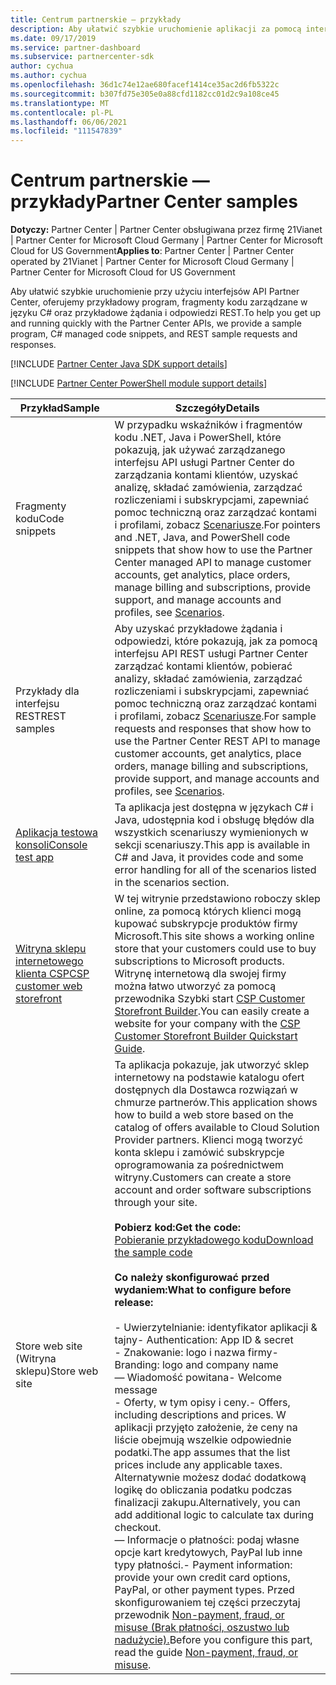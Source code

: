 ```yaml
---
title: Centrum partnerskie — przykłady
description: Aby ułatwić szybkie uruchomienie aplikacji za pomocą interfejsów API Partner Center, oferujemy przykładowy program, fragmenty kodu zarządzanego C\ oraz przykładowe żądania i odpowiedzi REST.
ms.date: 09/17/2019
ms.service: partner-dashboard
ms.subservice: partnercenter-sdk
author: cychua
ms.author: cychua
ms.openlocfilehash: 36d1c74e12ae680facef1414ce35ac2d6fb5322c
ms.sourcegitcommit: b307fd75e305e0a88cfd1182cc01d2c9a108ce45
ms.translationtype: MT
ms.contentlocale: pl-PL
ms.lasthandoff: 06/06/2021
ms.locfileid: "111547839"
---
```

# <a name="partner-center-samples"></a><span data-ttu-id="a861c-103">Centrum partnerskie — przykłady</span><span class="sxs-lookup"><span data-stu-id="a861c-103">Partner Center samples</span></span>

<span data-ttu-id="a861c-104">**Dotyczy:** Partner Center | Partner Center obsługiwana przez firmę 21Vianet | Partner Center for Microsoft Cloud Germany | Partner Center for Microsoft Cloud for US Government</span><span class="sxs-lookup"><span data-stu-id="a861c-104">**Applies to**: Partner Center | Partner Center operated by 21Vianet | Partner Center for Microsoft Cloud Germany | Partner Center for Microsoft Cloud for US Government</span></span>

<span data-ttu-id="a861c-105">Aby ułatwić szybkie uruchomienie przy użyciu interfejsów API Partner Center, oferujemy przykładowy program, fragmenty kodu zarządzane w języku C# oraz przykładowe żądania i odpowiedzi REST.</span><span class="sxs-lookup"><span data-stu-id="a861c-105">To help you get up and running quickly with the Partner Center APIs, we provide a sample program, C# managed code snippets, and REST sample requests and responses.</span></span>

[!INCLUDE [Partner Center Java SDK support details](../includes/java-sdk-support.md)]

[!INCLUDE [Partner Center PowerShell module support details](../includes/powershell-module-support.md)]

| <span data-ttu-id="a861c-106">Przykład</span><span class="sxs-lookup"><span data-stu-id="a861c-106">Sample</span></span>                                                        | <span data-ttu-id="a861c-107">Szczegóły</span><span class="sxs-lookup"><span data-stu-id="a861c-107">Details</span></span>                                             |
|---------------------------------------------------------------|-----------------------------------------------------|
| <span data-ttu-id="a861c-108">Fragmenty kodu</span><span class="sxs-lookup"><span data-stu-id="a861c-108">Code snippets</span></span>                                                 | <span data-ttu-id="a861c-109">W przypadku wskaźników i fragmentów kodu .NET, Java i PowerShell, które pokazują, jak używać zarządzanego interfejsu API usługi Partner Center do zarządzania kontami klientów, uzyskać analizę, składać zamówienia, zarządzać rozliczeniami i subskrypcjami, zapewniać pomoc techniczną oraz zarządzać kontami i profilami, zobacz [Scenariusze](scenarios.md).</span><span class="sxs-lookup"><span data-stu-id="a861c-109">For pointers and .NET, Java, and PowerShell code snippets that show how to use the Partner Center managed API to manage customer accounts, get analytics, place orders, manage billing and subscriptions, provide support, and manage accounts and profiles, see [Scenarios](scenarios.md).</span></span>                                                                          |
| <span data-ttu-id="a861c-110">Przykłady dla interfejsu REST</span><span class="sxs-lookup"><span data-stu-id="a861c-110">REST samples</span></span>                                                  | <span data-ttu-id="a861c-111">Aby uzyskać przykładowe żądania i odpowiedzi, które pokazują, jak za pomocą interfejsu API REST usługi Partner Center zarządzać kontami klientów, pobierać analizy, składać zamówienia, zarządzać rozliczeniami i subskrypcjami, zapewniać pomoc techniczną oraz zarządzać kontami i profilami, zobacz [Scenariusze](scenarios.md).</span><span class="sxs-lookup"><span data-stu-id="a861c-111">For sample requests and responses that show how to use the Partner Center REST API to manage customer accounts, get analytics, place orders, manage billing and subscriptions, provide support, and manage accounts and profiles, see [Scenarios](scenarios.md).</span></span>                                                                                                       |
| [<span data-ttu-id="a861c-112">Aplikacja testowa konsoli</span><span class="sxs-lookup"><span data-stu-id="a861c-112">Console test app</span></span>](console-test-app.md)                       | <span data-ttu-id="a861c-113">Ta aplikacja jest dostępna w językach C# i Java, udostępnia kod i obsługę błędów dla wszystkich scenariuszy wymienionych w sekcji scenariuszy.</span><span class="sxs-lookup"><span data-stu-id="a861c-113">This app is available in C# and Java, it provides code and some error handling for all of the scenarios listed in the scenarios section.</span></span>                                                                        |
| [<span data-ttu-id="a861c-114">Witryna sklepu internetowego klienta CSP</span><span class="sxs-lookup"><span data-stu-id="a861c-114">CSP customer web storefront</span></span>](csp-customer-web-storefront.md) | <span data-ttu-id="a861c-115">W tej witrynie przedstawiono roboczy sklep online, za pomocą których klienci mogą kupować subskrypcje produktów firmy Microsoft.</span><span class="sxs-lookup"><span data-stu-id="a861c-115">This site shows a working online store that your customers could use to buy subscriptions to Microsoft products.</span></span> <span data-ttu-id="a861c-116">Witrynę internetową dla swojej firmy można łatwo utworzyć za pomocą przewodnika Szybki start [CSP Customer Storefront Builder](csp-customer-storefront-builder-quick-start-guide-.md).</span><span class="sxs-lookup"><span data-stu-id="a861c-116">You can easily create a website for your company with the [CSP Customer Storefront Builder Quickstart Guide](csp-customer-storefront-builder-quick-start-guide-.md).</span></span>                                                              |
| <span data-ttu-id="a861c-117">Store web site (Witryna sklepu)</span><span class="sxs-lookup"><span data-stu-id="a861c-117">Store web site</span></span>                                                | <span data-ttu-id="a861c-118">Ta aplikacja pokazuje, jak utworzyć sklep internetowy na podstawie katalogu ofert dostępnych dla Dostawca rozwiązań w chmurze partnerów.</span><span class="sxs-lookup"><span data-stu-id="a861c-118">This application shows how to build a web store based on the catalog of offers available to Cloud Solution Provider partners.</span></span> <span data-ttu-id="a861c-119">Klienci mogą tworzyć konta sklepu i zamówić subskrypcje oprogramowania za pośrednictwem witryny.</span><span class="sxs-lookup"><span data-stu-id="a861c-119">Customers can create a store account and order software subscriptions through your site.</span></span><br/><br/>                  <span data-ttu-id="a861c-120">**Pobierz kod:**</span><span class="sxs-lookup"><span data-stu-id="a861c-120">**Get the code:**</span></span><br/> [<span data-ttu-id="a861c-121">Pobieranie przykładowego kodu</span><span class="sxs-lookup"><span data-stu-id="a861c-121">Download the sample code</span></span>](https://go.microsoft.com/fwlink/p/?LinkId=746683)<br/><br/>                                            <span data-ttu-id="a861c-122">**Co należy skonfigurować przed wydaniem:**</span><span class="sxs-lookup"><span data-stu-id="a861c-122">**What to configure before release:**</span></span><br/><br/> <span data-ttu-id="a861c-123">- Uwierzytelnianie: identyfikator aplikacji & tajny</span><span class="sxs-lookup"><span data-stu-id="a861c-123">- Authentication: App ID & secret</span></span><br/> <span data-ttu-id="a861c-124">- Znakowanie: logo i nazwa firmy</span><span class="sxs-lookup"><span data-stu-id="a861c-124">- Branding: logo and company name</span></span><br/> <span data-ttu-id="a861c-125">— Wiadomość powitana</span><span class="sxs-lookup"><span data-stu-id="a861c-125">- Welcome message</span></span><br/> <span data-ttu-id="a861c-126">- Oferty, w tym opisy i ceny.</span><span class="sxs-lookup"><span data-stu-id="a861c-126">- Offers, including descriptions and prices.</span></span> <span data-ttu-id="a861c-127">W aplikacji przyjęto założenie, że ceny na liście obejmują wszelkie odpowiednie podatki.</span><span class="sxs-lookup"><span data-stu-id="a861c-127">The app assumes that the list prices include any applicable taxes.</span></span> <span data-ttu-id="a861c-128">Alternatywnie możesz dodać dodatkową logikę do obliczania podatku podczas finalizacji zakupu.</span><span class="sxs-lookup"><span data-stu-id="a861c-128">Alternatively, you can add additional logic to calculate tax during checkout.</span></span><br/> <span data-ttu-id="a861c-129">— Informacje o płatności: podaj własne opcje kart kredytowych, PayPal lub inne typy płatności.</span><span class="sxs-lookup"><span data-stu-id="a861c-129">- Payment information: provide your own credit card options, PayPal, or other payment types.</span></span> <span data-ttu-id="a861c-130">Przed skonfigurowaniem tej części przeczytaj przewodnik [Non-payment, fraud, or misuse (Brak płatności, oszustwo lub nadużycie).](/partner-center/non-payment-fraud-misuse)</span><span class="sxs-lookup"><span data-stu-id="a861c-130">Before you configure this part, read the guide [Non-payment, fraud, or misuse](/partner-center/non-payment-fraud-misuse).</span></span> |